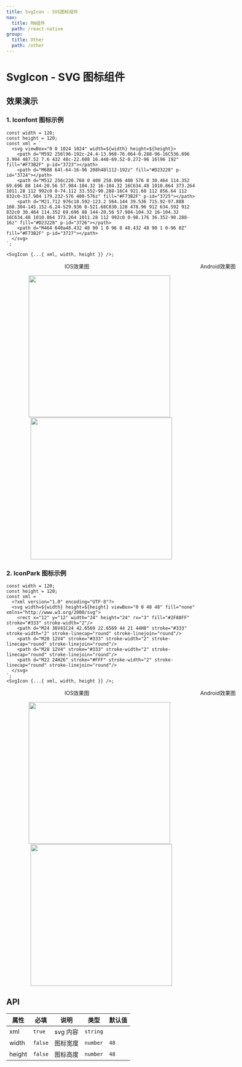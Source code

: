 ```yaml
---
title: SvgIcon - SVG图标组件
nav:
  title: RN组件
  path: /react-native
group:
  title: Other
  path: /other
---
```


# SvgIcon - SVG 图标组件

## 效果演示

### 1. Iconfont 图标示例

```tsx | pure
const width = 120;
const height = 120;
const xml = `
  <svg viewBox="0 0 1024 1024" width=${width} height=${height}>
    <path d="M592 256l96-192c-24.4-13.968-76.064-0.288-96-16C536.096 3.904 487.52 7.6 432 48c-22.608 16.448-69.52-0.272-96 16l96 192" fill="#F73B2F" p-id="3723"></path>
    <path d="M688 64l-64-16-96 208h48l112-192z" fill="#D23228" p-id="3724"></path>
    <path d="M512 256c220.768 0 400 258.096 400 576 0 30.464 114.352 69.696 88 144-20.56 57.984-104.32 16-104.32 16C634.48 1010.864 373.264 1011.28 112 992c0 0-74.112 33.552-90.288-16C4 921.68 112 856.64 112 832c0-317.904 179.232-576 400-576z" fill="#F73B2F" p-id="3725"></path>
    <path d="M21.712 976c18.592-123.2 564.144 39.536 715.92-97.888 160.304-145.152-6.24-529.936 0-521.68C830.128 478.96 912 634.592 912 832c0 30.464 114.352 69.696 88 144-20.56 57.984-104.32 16-104.32 16C634.48 1010.864 373.264 1011.28 112 992c0 0-98.176 36.352-90.288-16z" fill="#D23228" p-id="3726"></path>
    <path d="M464 640a48.432 48 90 1 0 96 0 48.432 48 90 1 0-96 0Z" fill="#F73B2F" p-id="3727"></path>
  </svg>
`;

<SvgIcon {...{ xml, width, height }} />;
```

<center>
  <div style="display:flex; width: 750px">
    <div style="width: 375px;">IOS效果图</div>
    <div style="width: 375px;">Android效果图</div>
  </div>
</center>
<center>
  <figure>
    <img
      alt=""
      src="https://td-dev-public.oss-cn-hangzhou.aliyuncs.com/maoyes-app/1609222863237592857.png"
      style="width: 375px; margin-right: 10px; border: 1px solid #ddd;"
    />
    <img
      alt=""
      src="https://td-dev-public.oss-cn-hangzhou.aliyuncs.com/maoyes-app/1609222837673301028.png"
      style="width: 375px; border: 1px solid #ddd;"
    />
  </figure>
</center>

### 2. IconPark 图标示例

```tsx | pure
const width = 120;
const height = 120;
const xml = `
  <?xml version="1.0" encoding="UTF-8"?>
  <svg width=${width} height=${height} viewBox="0 0 48 48" fill="none" xmlns="http://www.w3.org/2000/svg">
    <rect x="12" y="12" width="24" height="24" rx="3" fill="#2F88FF" stroke="#333" stroke-width="2"/>
    <path d="M24 36V41C24 42.6569 22.6569 44 21 44H8" stroke="#333" stroke-width="2" stroke-linecap="round" stroke-linejoin="round"/>
    <path d="M20 12V4" stroke="#333" stroke-width="2" stroke-linecap="round" stroke-linejoin="round"/>
    <path d="M28 12V4" stroke="#333" stroke-width="2" stroke-linecap="round" stroke-linejoin="round"/>
    <path d="M22 24H26" stroke="#FFF" stroke-width="2" stroke-linecap="round" stroke-linejoin="round"/>
  </svg>
`;
<SvgIcon {...{ xml, width, height }} />;
```

<center>
  <div style="display:flex; width: 750px">
    <div style="width: 375px;">IOS效果图</div>
    <div style="width: 375px;">Android效果图</div>
  </div>
</center>
<center>
  <figure>
    <img
      alt=""
      src="https://td-dev-public.oss-cn-hangzhou.aliyuncs.com/maoyes-app/1609222890358920778.png"
      style="width: 375px; margin-right: 10px; border: 1px solid #ddd;"
    />
    <img
      alt=""
      src="https://td-dev-public.oss-cn-hangzhou.aliyuncs.com/maoyes-app/1609222876355188992.png"
      style="width: 375px; border: 1px solid #ddd;"
    />
  </figure>
</center>

## API

| 属性   | 必填    | 说明     | 类型     | 默认值 |
| ------ | ------- | -------- | -------- | ------ |
| xml    | `true`  | svg 内容 | `string` |        |
| width  | `false` | 图标宽度 | `number` | `48`   |
| height | `false` | 图标高度 | `number` | `48`   |
